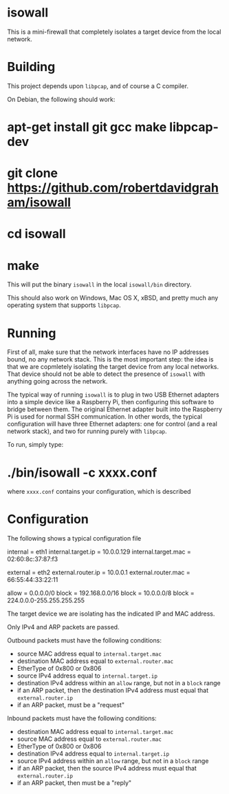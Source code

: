 isowall
=======

This is a mini-firewall that completely isolates a target device from the local network.

# Building

This project depends upon `libpcap`, and of course a C compiler.

On Debian, the following should work:

  # apt-get install git gcc make libpcap-dev
  # git clone https://github.com/robertdavidgraham/isowall
  # cd isowall
  # make
  
This will put the binary `isowall` in the local `isowall/bin` directory.

This should also work on Windows, Mac OS X, xBSD, and pretty much any operating system that supports `libpcap`.


# Running

First of all, make sure that the network interfaces have no IP addresses bound, no any network stack.
This is the most important step: the idea is that we are copmletely isolating the target device
from any local networks. That device should not be able to detect the presence of `isowall` with
anything going across the network.

The typical way of running `isowall` is to plug in two USB Ethernet adapters into a simple device like
a Raspberry Pi, then configuring this software to bridge between them. The original Ethernet adapter built
into the Raspberry Pi is used for normal SSH communication. In other words, the typical configuration
will have three Ethernet adapters: one for control (and a real network stack), and two for running purely
with `libpcap`.

To run, simply type:

  # ./bin/isowall -c xxxx.conf
  
where `xxxx.conf` contains your configuration, which is described


# Configuration

The following shows a typical configuration file

  internal = eth1
  internal.target.ip = 10.0.0.129
  internal.target.mac = 02:60:8c:37:87:f3
  
  external = eth2
  external.router.ip = 10.0.0.1
  external.router.mac = 66:55:44:33:22:11
  
  allow = 0.0.0.0/0
  block = 192.168.0.0/16
  block = 10.0.0.0/8
  block = 224.0.0.0-255.255.255.255


The target device we are isolating has the indicated IP and MAC address.

Only IPv4 and ARP packets are passed.

Outbound packets must have the following conditions:
  * source MAC address equal to `internal.target.mac`
  * destination MAC address equal to `external.router.mac`
  * EtherType of 0x800 or 0x806
  * source IPv4 address equal to `internal.target.ip`
  * destination IPv4 address within an `allow` range, but not in a `block` range
  * if an ARP packet, then the destination IPv4 address must equal that `external.router.ip`
  * if an ARP packet, must be a "request"

Inbound packets must have the following conditions:
  * destination MAC address equal to `internal.target.mac`
  * source MAC address equal to `external.router.mac`
  * EtherType of 0x800 or 0x806
  * destination IPv4 address equal to `internal.target.ip`
  * source IPv4 address within an `allow` range, but not in a `block` range
  * if an ARP packet, then the source IPv4 address must equal that `external.router.ip`
  * if an ARP packet, then must be a "reply"

